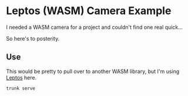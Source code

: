 # Leptos (WASM) Camera Example

I needed a WASM camera for a project and couldn't find one real quick...

So here's to posterity.

## Use

This would be pretty to pull over to another WASM library, but I'm using [Leptos](https://book.leptos.dev/) here.

```sh
trunk serve
```
